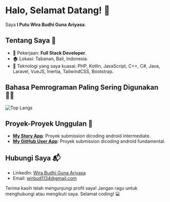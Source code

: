 # Halo, Selamat Datang! 👋

Saya **I Putu Wira Budhi Guna Ariyasa**.

## Tentang Saya 🚀
- 🌱 Pekerjaan: **Full Stack Developer**.
- 🏠 Lokasi: Tabanan, Bali, Indonesia.
- 💼 Teknologi yang saya kuasai: PHP, Kotlin, JavaScript, C++, C#, Java, Laravel, VueJS, Inertia, TailwindCSS, Bootstrap.

## Bahasa Pemrograman Paling Sering Digunakan 🧑‍💻
![Top Langs](https://github-readme-stats.vercel.app/api/top-langs/?username=wirabudhi&layout=compact)

## Proyek-Proyek Unggulan 🌟
- **[My Story App](https://github.com/wirabudhi/MyStoryApp)**: Proyek submission dicoding android intermediate.
- **[My GitHub User App](https://github.com/wirabudhi/MyGitHubUserApp)**: Proyek submission dicoding android fundamental.

## Hubungi Saya 📬
- LinkedIn: [Wira Budhi Guna Ariyasa](https://www.linkedin.com/in/wira-budhi-guna-ariyasa/)
- Email: wirbud1134@gmail.com

Terima kasih telah mengunjungi profil saya! Jangan ragu untuk menghubungi atau mengikuti saya. Selamat coding! 💻
